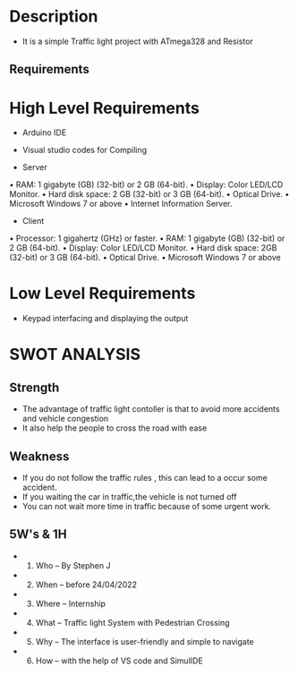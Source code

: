 # Description
* It is a simple Traffic light project with ATmega328 and Resistor
## Requirements

# High Level Requirements
* Arduino IDE
* Visual studio codes for Compiling

* Server

• RAM: 1 gigabyte (GB) (32-bit) or 2 GB (64-bit).
• Display: Color LED/LCD Monitor.
• Hard disk space: 2 GB (32-bit) or 3 GB (64-bit).
• Optical Drive.
• Microsoft Windows 7 or above
• Internet Information Server.

* Client

• Processor: 1 gigahertz (GHz) or faster.
• RAM: 1 gigabyte (GB) (32-bit) or 2 GB (64-bit).
• Display: Color LED/LCD Monitor.
• Hard disk space: 2GB (32-bit) or 3 GB (64-bit).
• Optical Drive.
• Microsoft Windows 7 or above

# Low Level Requirements
* Keypad interfacing and displaying the output
 

# SWOT ANALYSIS
## Strength
* The advantage of traffic light contoller is that to avoid more accidents and vehicle congestion
* It also help the people to cross the road with ease
## Weakness
* If you do not follow the traffic rules , this can lead to a occur some accident.
* If you waiting the car in traffic,the vehicle is not turned off
* You can not wait more time in traffic because of some urgent work.


## 5W's & 1H
* 1)	Who –  By Stephen J
* 2)	When – before 24/04/2022
* 3)	Where – Internship 
* 4)	What – Traffic light System with Pedestrian Crossing
* 5)	Why – The interface is user-friendly and simple to navigate
* 6)	How – with the help of VS code and SimulIDE
